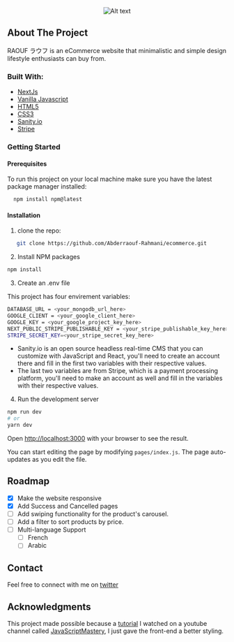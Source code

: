 <div align='center' >
<img src="https://i.imgur.com/jrnzZO3.png" alt="Alt text" title="Optional title">
</div>

## About The Project

RAOUF ラウフ is an eCommerce website that minimalistic and simple design lifestyle enthusiasts can buy from.

### Built With:

- [NextJs](https://nextjs.org/)
- [Vanilla Javascript](https://developer.mozilla.org/en-US/docs/Web/JavaScript)
- [HTML5](https://developer.mozilla.org/en-US/docs/Glossary/HTML5)
- [CSS3](https://developer.mozilla.org/en-US/docs/Web/CSS)
- [Sanity.io](https://www.sanity.io/)
- [Stripe](https://stripe.com/)

### Getting Started

#### Prerequisites

To run this project on your local machine make sure you have the latest package manager installed:

```sh
  npm install npm@latest
```

#### Installation

1. clone the repo:

```sh
   git clone https://github.com/Abderraouf-Rahmani/ecommerce.git
```

2.  Install NPM packages

```sh
npm install
```

3. Create an .env file

This project has four envirement variables:

```sh
DATABASE_URL = <your_mongodb_url_here>
GOOGLE_CLIENT = <your_google_client_here>
GOOGLE_KEY = <your_google_project_key_here>
NEXT_PUBLIC_STRIPE_PUBLISHABLE_KEY = <your_stripe_publishable_key_here>
STRIPE_SECRET_KEY=<your_stripe_secret_key_here>
```

- Sanity.io is an open source headless real-time CMS that you can customize with JavaScript and React, you'll need to create an account there and fill in the first two variables with their respective values.
- The last two variables are from Stripe, which is a payment processing platform, you'll need to make an account as well and fill in the variables with their respective values.

4. Run the development server

```bash
npm run dev
# or
yarn dev
```

Open [http://localhost:3000](http://localhost:3000) with your browser to see the result.

You can start editing the page by modifying `pages/index.js`. The page auto-updates as you edit the file.

## Roadmap

- [x] Make the website responsive
- [x] Add Success and Cancelled pages
- [ ] Add swiping functionality for the product's carousel.
- [ ] Add a filter to sort products by price.
- [ ] Multi-language Support
  - [ ] French
  - [ ] Arabic

## Contact

Feel free to connect with me on [twitter](https://www.twitter.com/iabdrahimz/)

## Acknowledgments

This project made possible because a [tutorial](https://www.youtube.com/watch?v=4mOkFXyxfsU) I watched on a youtube channel called [JavaScriptMastery](https://www.youtube.com/c/JavaScriptMastery), I just gave the front-end a better styling.
